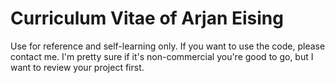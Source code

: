 Curriculum Vitae of Arjan Eising
================================

Use for reference and self-learning only. If you want to use the code, please contact me. I'm pretty sure if it's non-commercial you're good to go, but I want to review your project first.